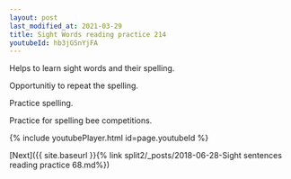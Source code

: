 ```yaml
---
layout: post
last_modified_at: 2021-03-29
title: Sight Words reading practice 214
youtubeId: hb3jGSnYjFA
---
```

 
 
Helps to learn sight words and their spelling.

Opportunitiy to repeat the spelling. 

Practice spelling. 
 
Practice for spelling bee competitions. 
 
{% include youtubePlayer.html id=page.youtubeId %}
 
 

[Next]({{ site.baseurl }}{% link  split2/_posts/2018-06-28-Sight sentences reading practice 68.md%})
 
